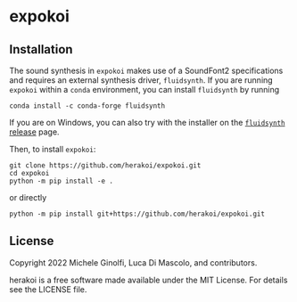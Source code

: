 # expokoi

## Installation
The sound synthesis in `expokoi` makes use of a SoundFont2 specifications and requires an external synthesis driver, `fluidsynth`.
If you are running `expokoi` within a `conda` environment, you can install `fluidsynth` by running

```
conda install -c conda-forge fluidsynth
```

If you are on Windows, you can also try with the installer on the [`fluidsynth` release](https://github.com/FluidSynth/fluidsynth/releases) page.

Then, to install `expokoi`: 

```
git clone https://github.com/herakoi/expokoi.git
cd expokoi
python -m pip install -e .
```

or directly

```
python -m pip install git+https://github.com/herakoi/expokoi.git
```

## License
Copyright 2022 Michele Ginolfi, Luca Di Mascolo, and contributors.

herakoi is a free software made available under the MIT License. For details see the LICENSE file.
